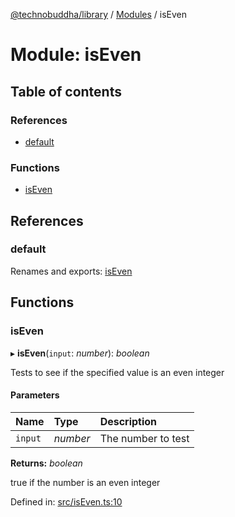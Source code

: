 [@technobuddha/library](../..) / [Modules](../Modules.md) / isEven

# Module: isEven

## Table of contents

### References

- [default](iseven.md#default)

### Functions

- [isEven](iseven.md#iseven)

## References

### default

Renames and exports: [isEven](iseven.md#iseven)

## Functions

### isEven

▸ **isEven**(`input`: *number*): *boolean*

Tests to see if the specified value is an even integer

#### Parameters

| Name | Type | Description |
| :------ | :------ | :------ |
| `input` | *number* | The number to test |

**Returns:** *boolean*

true if the number is an even integer

Defined in: [src/isEven.ts:10](../src/isEven.ts#L10)
